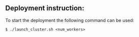 ## Deployment instruction:

To start the deployment the following command can be used:

```
$ ./launch_cluster.sh <num_workers>
```

